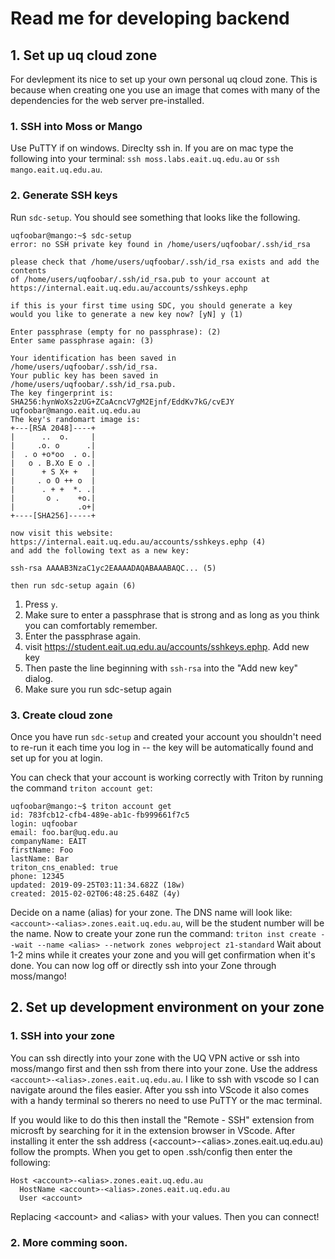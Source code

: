 # Read me for developing backend
## 1. Set up uq cloud zone
For devlepment its nice to set up your own personal uq cloud zone. This is because when creating one you use an image that comes with many of the dependencies for the web server pre-installed.
###  1. SSH into Moss or Mango
Use PuTTY if on windows. Direclty ssh in. If you are on mac type the following into your terminal:
`ssh moss.labs.eait.uq.edu.au` or `ssh mango.eait.uq.edu.au`.
### 2. Generate SSH keys
Run `sdc-setup`. You should see something that looks like the following.
```
uqfoobar@mango:~$ sdc-setup
error: no SSH private key found in /home/users/uqfoobar/.ssh/id_rsa

please check that /home/users/uqfoobar/.ssh/id_rsa exists and add the contents
of /home/users/uqfoobar/.ssh/id_rsa.pub to your account at
https://internal.eait.uq.edu.au/accounts/sshkeys.ephp

if this is your first time using SDC, you should generate a key
would you like to generate a new key now? [yN] y (1)

Enter passphrase (empty for no passphrase): (2)
Enter same passphrase again: (3)

Your identification has been saved in /home/users/uqfoobar/.ssh/id_rsa.
Your public key has been saved in /home/users/uqfoobar/.ssh/id_rsa.pub.
The key fingerprint is:
SHA256:hynWoXs2zUG+ZCaAcncV7gM2Ejnf/EddKv7kG/cvEJY uqfoobar@mango.eait.uq.edu.au
The key's randomart image is:
+---[RSA 2048]----+
|      ..  o.     |
|     .o. o      .|
|  . o +o*oo  . o.|
|   o . B.Xo E o .|
|      + S X+ +   |
|     . o O ++ o  |
|      . + +  *. .|
|       o .    +o.|
|              .o+|
+----[SHA256]-----+

now visit this website:
https://internal.eait.uq.edu.au/accounts/sshkeys.ephp (4)
and add the following text as a new key:

ssh-rsa AAAAB3NzaC1yc2EAAAADAQABAAABAQC... (5)

then run sdc-setup again (6)
```
  1. Press `y`.
  2. Make sure to enter a passphrase that is strong and as long as you think
    you can comfortably remember.
  3. Enter the passphrase again.
  4. visit https://student.eait.uq.edu.au/accounts/sshkeys.ephp. Add new key
  5. Then paste the line beginning with `ssh-rsa` into the "Add new key" dialog.
  6. Make sure you run sdc-setup again
### 3. Create cloud zone
Once you have run `sdc-setup` and created your account you shouldn't need
to re-run it each time you log in -- the key will be automatically found and
set up for you at login.

You can check that your account is working correctly with Triton by running
the command `triton account get`:

```
uqfoobar@mango:~$ triton account get
id: 783fcb12-cfb4-489e-ab1c-fb999661f7c5
login: uqfoobar
email: foo.bar@uq.edu.au
companyName: EAIT
firstName: Foo
lastName: Bar
triton_cns_enabled: true
phone: 12345
updated: 2019-09-25T03:11:34.682Z (18w)
created: 2015-02-02T06:48:25.648Z (4y)
```
Decide on a name (alias) for your zone. The DNS name will look like: `<account>-<alias>.zones.eait.uq.edu.au`, <account> will be the student number
<alias> will be the name.
Now to create your zone run the command: `triton inst create --wait --name <alias> --network zones webproject z1-standard`
Wait about 1-2 mins while it creates your zone and you will get confirmation when it's done. You can now log off or directly ssh into your Zone through moss/mango!

## 2. Set up development environment on your zone
### 1. SSH into your zone
You can ssh directly into your zone with the UQ VPN active or ssh into moss/mango first and then ssh from there into your zone. Use the address `<account>-<alias>.zones.eait.uq.edu.au`.
I like to ssh with vscode so I can navigate around the files easier. After you ssh into VScode it also comes with a handy terminal so therers no need to use PuTTY or the mac terminal.

If you would like to do this then install the "Remote - SSH" extension from microsft by searching for it in the extension browser in VScode. After installing it enter the ssh address (\<account\>-<alias\>.zones.eait.uq.edu.au) follow the prompts. When you get to open .ssh/config then enter the following:
```
Host <account>-<alias>.zones.eait.uq.edu.au
  HostName <account>-<alias>.zones.eait.uq.edu.au
  User <account>
```
Replacing \<account\> and \<alias\> with your values. Then you can connect!

### 2. More comming soon.
